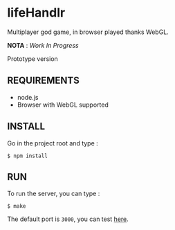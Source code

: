 lifeHandlr
==========

Multiplayer god game, in browser played thanks WebGL.

__NOTA__ : *Work In Progress*

Prototype version

REQUIREMENTS
------------

 * node.js
 * Browser with WebGL supported


INSTALL
-------

Go in the project root and type :

    $ npm install

RUN
---

To run the server, you can type :

    $ make

The default port is `3000`, you can test [here](http://localhost:3000).
